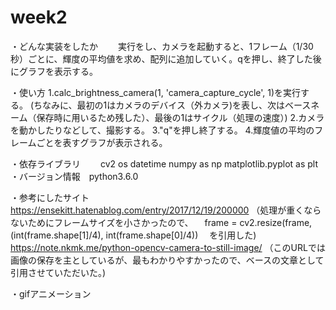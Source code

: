 # week2

・どんな実装をしたか
　　実行をし、カメラを起動すると、1フレーム（1/30秒）ごとに、輝度の平均値を求め、配列に追加していく。qを押し、終了した後にグラフを表示する。
  
・使い方
    1.calc_brightness_camera(1, 'camera_capture_cycle', 1)を実行する。
    (ちなみに、最初の1はカメラのデバイス（外カメラ)を表し、次はベースネーム（保存時に用いるため残した）、最後の1はサイクル（処理の速度）)
    2.カメラを動かしたりなどして、撮影する。
    3."q"を押し終了する。
    4.輝度値の平均のフレームごとを表すグラフが表示される。
    
・依存ライブラリ
　　cv2
    os
    datetime
    numpy as np
    matplotlib.pyplot as plt
・バージョン情報　python3.6.0

・参考にしたサイト
　　https://ensekitt.hatenablog.com/entry/2017/12/19/200000
  （処理が重くならないためにフレームサイズを小さかったので、
  　frame = cv2.resize(frame, (int(frame.shape[1]/4), int(frame.shape[0]/4))
   　を引用した)
    https://note.nkmk.me/python-opencv-camera-to-still-image/
    （このURLでは画像の保存を主としているが、最もわかりやすかったので、ベースの文章として引用させていただいた。)

・gifアニメーション
